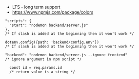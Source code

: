 - LTS - long term support
- https://www.npmjs.com/package/colors

```JS
"scripts": {
  "start": "nodemon backend/server.js"
},
/* If slash is added at the beginning then it won't work */
```

```JS
dotenv.config({path: 'backend/config.env'})
/* If slash is added at the beginning then it won't work */
```

```JS
"backend": "nodemon backend/server.js --ignore frontend"
/* ignore argument in npm script */
```

```JS
  const id = req.params.id
  /* return value is a string */
```
